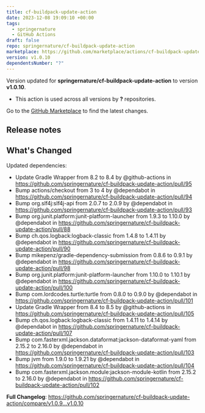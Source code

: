 ```yaml
---
title: cf-buildpack-update-action
date: 2023-12-08 19:09:10 +00:00
tags:
  - springernature
  - GitHub Actions
draft: false
repo: springernature/cf-buildpack-update-action
marketplace: https://github.com/marketplace/actions/cf-buildpack-update-action
version: v1.0.10
dependentsNumber: "?"
---
```



Version updated for **springernature/cf-buildpack-update-action** to version **v1.0.10**.
- This action is used across all versions by **?** repositories.

Go to the [GitHub Marketplace](https://github.com/marketplace/actions/cf-buildpack-update-action) to find the latest changes.

## Release notes

## What's Changed

Updated dependencies:

* Update Gradle Wrapper from 8.2 to 8.4 by @github-actions in https://github.com/springernature/cf-buildpack-update-action/pull/95
* Bump actions/checkout from 3 to 4 by @dependabot in https://github.com/springernature/cf-buildpack-update-action/pull/94
* Bump org.slf4j:slf4j-api from 2.0.7 to 2.0.9 by @dependabot in https://github.com/springernature/cf-buildpack-update-action/pull/93
* Bump org.junit.platform:junit-platform-launcher from 1.9.3 to 1.10.0 by @dependabot in https://github.com/springernature/cf-buildpack-update-action/pull/88
* Bump ch.qos.logback:logback-classic from 1.4.8 to 1.4.11 by @dependabot in https://github.com/springernature/cf-buildpack-update-action/pull/90
* Bump mikepenz/gradle-dependency-submission from 0.8.6 to 0.9.1 by @dependabot in https://github.com/springernature/cf-buildpack-update-action/pull/98
* Bump org.junit.platform:junit-platform-launcher from 1.10.0 to 1.10.1 by @dependabot in https://github.com/springernature/cf-buildpack-update-action/pull/100
* Bump com.lordcodes.turtle:turtle from 0.8.0 to 0.9.0 by @dependabot in https://github.com/springernature/cf-buildpack-update-action/pull/101
* Update Gradle Wrapper from 8.4 to 8.5 by @github-actions in https://github.com/springernature/cf-buildpack-update-action/pull/105
* Bump ch.qos.logback:logback-classic from 1.4.11 to 1.4.14 by @dependabot in https://github.com/springernature/cf-buildpack-update-action/pull/107
* Bump com.fasterxml.jackson.dataformat:jackson-dataformat-yaml from 2.15.2 to 2.16.0 by @dependabot in https://github.com/springernature/cf-buildpack-update-action/pull/103
* Bump jvm from 1.9.0 to 1.9.21 by @dependabot in https://github.com/springernature/cf-buildpack-update-action/pull/104
* Bump com.fasterxml.jackson.module:jackson-module-kotlin from 2.15.2 to 2.16.0 by @dependabot in https://github.com/springernature/cf-buildpack-update-action/pull/102


**Full Changelog**: https://github.com/springernature/cf-buildpack-update-action/compare/v1.0.9...v1.0.10

